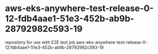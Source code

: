 # aws-eks-anywhere-test-release-0-12-fdb4aae1-51e3-452b-ab9b-28792982c593-19
repository for use with E2E test job aws-eks-anywhere-test-release-0-12:fdb4aae1-51e3-452b-ab9b-28792982c593-19
